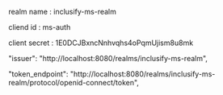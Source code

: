 realm name : inclusify-ms-realm

cliend id : ms-auth

client secret : 1E0DCJBxncNnhvqhs4oPqmUjism8u8mk

"issuer": "http://localhost:8080/realms/inclusify-ms-realm",

"token_endpoint": "http://localhost:8080/realms/inclusify-ms-realm/protocol/openid-connect/token",

